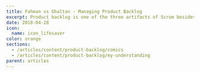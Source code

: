 ```yaml
---
title: Fahman vs Ghaltan - Managing Product Backlog
excerpt: Product backlog is one of the three artifacts of Scrum besides Sprint backlog and Product Increment. Let's see how Fahman & Ghaltan handle it.
date: 2018-04-28
icon:
  name: icon_lifesaver
color: orange
sections:
  - /articles/content/product-backlog/comics
  - /articles/content/product-backlog/my-understanding
parent: articles
---
```


